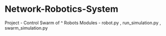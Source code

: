 # Network-Robotics-System

Project - Control Swarm of ^ Robots
      Modules - robot.py , run_simulation.py , swarm_simulation.py
